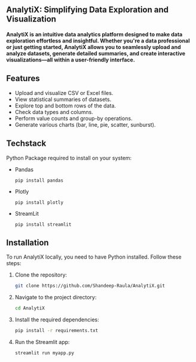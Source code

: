 ## AnalytiX: Simplifying Data Exploration and Visualization
#### AnalytiX is an intuitive data analytics platform designed to make data exploration effortless and insightful. Whether you're a data professional or just getting started, AnalytiX allows you to seamlessly upload and analyze datasets, generate detailed summaries, and create interactive visualizations—all within a user-friendly interface.

## Features

- Upload and visualize CSV or Excel files.
- View statistical summaries of datasets.
- Explore top and bottom rows of the data.
- Check data types and columns.
- Perform value counts and group-by operations.
- Generate various charts (bar, line, pie, scatter, sunburst).

## Techstack
Python Package required to install on your system:
- Pandas
  
  ```
  pip install pandas
  ```
  
- Plotly
    
  ```
  pip install plotly
  ```
  
- StreamLit
    
  ```
  pip install streamlit
  ```
  
## Installation
To run AnalytiX locally, you need to have Python installed. Follow these steps:

1. Clone the repository:

   ```bash
   git clone https://github.com/Shandeep-Raula/AnalytiX.git
   ```

2. Navigate to the project directory:

   ```bash
   cd AnalytiX
   ```

3. Install the required dependencies:

   ```bash
   pip install -r requirements.txt
   ```

4. Run the Streamlit app:

   ```bash
   streamlit run myapp.py
   ```
